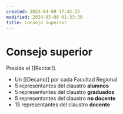 ```yaml
---
created: 2024-04-09 17:42:23
modified: 2024-05-08 01:33:30
title: Consejo superior
---
```


# Consejo superior

Preside el [[Rector]].

- Un [[Decano]] por cada Facultad Regional
- 5 representantes del claustro **alumnos**
- 5 representantes del claustro **graduados**
- 5 representantes del claustro **no docente**
- 15 representantes del claustro **docente**
